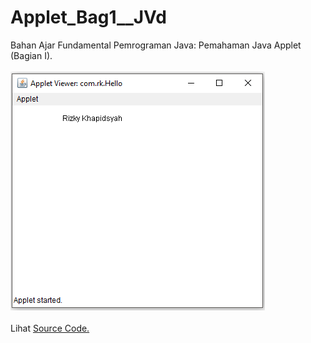 # Applet_Bag1__JVd
Bahan Ajar Fundamental Pemrograman Java: Pemahaman Java Applet (Bagian I).<br><br>
<img src="https://github.com/RizkyKhapidsyah/Applet_Bag1__JVd/blob/master/Results/001.PNG"><br><br>
Lihat <a href="https://github.com/RizkyKhapidsyah/Applet_Bag1__JVd/blob/master/src/com/rk/Hello.java">Source Code.</a>
